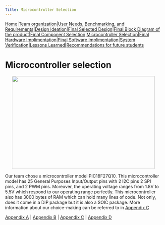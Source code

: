 ```yaml
---
Title: Microcontroller Selection
---
```


[Home](/index.md)|[Team organization](/Team_organization.md)|[User Needs, Benchmarking, and Requirements](/User_Needs_Benchmarking_Requirements.md)|[Design Ideation](/Design_Ideation.md)|[Final Selected Design](/Selected_Design.md)|[Final Block Diagram of the product](/Block_Diagram_of_the_product.md)|[Final Component Selection](/Component_Selection.md) 
[Microcontroller Selection](/Microcontroller_Selection.md)|[Final Hardware Implimentation](/Final_Hardware_Implementation.md)|[Final Software Implimentation](/Software_Proposal.md)|[System Verification](/System_Verification.md)|[Lessons Learned](/Lessons_Learned.md)|[Recommendations for future students](/Recommendations_for_future_students.md) 

# Microcontroller selection 

<p align="center">
  <img width="460" height="300" src="https://github.com/EGR314-Spring2024-Team303/EGR314-Spring2024-Team303.github.io/assets/156623314/94d57fad-7db7-48d8-bee1-767435524f0d">
</p>

  Our team chose a microcontroller model PIC18F27Q10. This microcontroller model has 25 General Purposes Input/Output pins with 2 I2C pins 2 SPI pins, and 2 PWM pins. Moreover, the operating voltage ranges from 1.8V to 5.5V
  which respond to our operating range perfectly. This microcontroller also has 3000 bytes of RAM which can hold many lines of code. Not only, does it come in a DIP package but it is also a SOIC package.
  More information about our choice-making can be referred to in [Appendix C](Appendix_C.md)

[Appendix A](/Appendix_A.md) | [Appendix B](/Appendix_B.md) | [Appendix C](/Appendix_C.md) | [Appendix D](/Appendix_D.md)
